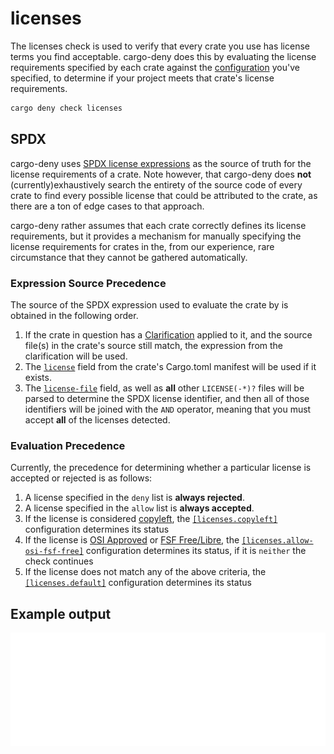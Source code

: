 # licenses

The licenses check is used to verify that every crate you use has license terms you find acceptable. cargo-deny does this by evaluating the license requirements specified by each crate against the [configuration](cfg.md) you've specified, to determine if your project meets that crate's license requirements.

```bash
cargo deny check licenses
```

## SPDX

cargo-deny uses [SPDX license expressions][SPDX] as the source of truth for the license requirements of a crate. Note however, that cargo-deny does **not** (currently)exhaustively search the entirety of the source code of every crate to find every possible license that could be attributed to the crate, as there are a ton of edge cases to that approach.

cargo-deny rather assumes that each crate correctly defines its license requirements, but it provides a mechanism for manually specifying the license requirements for crates in the, from our experience, rare circumstance that they cannot be gathered automatically.

### Expression Source Precedence

The source of the SPDX expression used to evaluate the crate by is obtained in the following order.

1. If the crate in question has a [Clarification](cfg.md#the-clarify-field-optional) applied to it, and the source file(s) in the crate's source still match, the expression from the clarification will be used.
1. The [`license`][cargo-md] field from the crate's Cargo.toml manifest will be used if it exists.
1. The [`license-file`][cargo-md] field, as well as **all** other `LICENSE(-*)?` files will be parsed to determine the SPDX license identifier, and then all of those identifiers will be joined with the `AND` operator, meaning that you must accept **all** of the licenses detected.

### Evaluation Precedence

Currently, the precedence for determining whether a particular license is accepted or rejected is as follows:

1. A license specified in the `deny` list is **always rejected**.
1. A license specified in the `allow` list is **always accepted**.
1. If the license is considered [copyleft](https://en.wikipedia.org/wiki/Copyleft), the
[`[licenses.copyleft]`](cfg.md#the-copyleft-field-optional) configuration determines its status
1. If the license is [OSI Approved](https://opensource.org/licenses) or [FSF Free/Libre](https://www.gnu.org/licenses/license-list.en.html), the [`[licenses.allow-osi-fsf-free]`](cfg.md#the-allow-osi-fsf-free-field-optional) configuration determines its status, if it is `neither` the check continues
1. If the license does not match any of the above criteria, the [`[licenses.default]`](cfg.md#the-default-field-optional) configuration determines its status

## Example output

![licenses output](../../output/licenses.svg)

[SPDX]: https://spdx.github.io/spdx-spec/appendix-IV-SPDX-license-expressions/
[cargo-md]: https://doc.rust-lang.org/cargo/reference/manifest.html#package-metadata

